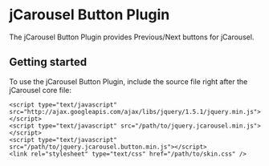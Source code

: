 jCarousel Button Plugin
=======================

The jCarousel Button Plugin provides Previous/Next buttons for jCarousel.

Getting started
---------------

To use the jCarousel Button Plugin, include the source file right after the jCarousel core file:

    <script type="text/javascript" src="http://ajax.googleapis.com/ajax/libs/jquery/1.5.1/jquery.min.js"></script>
    <script type="text/javascript" src="/path/to/jquery.jcarousel.min.js"></script>
    <script type="text/javascript" src="/path/to/jquery.jcarousel.button.min.js"></script>
    <link rel="stylesheet" type="text/css" href="/path/to/skin.css" />

